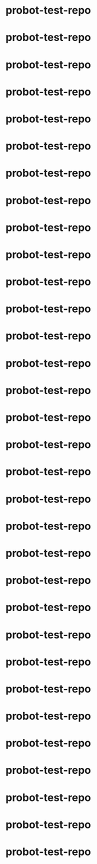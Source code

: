 # probot-test-repo
# probot-test-repo
# probot-test-repo
# probot-test-repo
# probot-test-repo
# probot-test-repo
# probot-test-repo
# probot-test-repo
# probot-test-repo
# probot-test-repo
# probot-test-repo
# probot-test-repo
# probot-test-repo
# probot-test-repo
# probot-test-repo
# probot-test-repo
# probot-test-repo
# probot-test-repo
# probot-test-repo
# probot-test-repo
# probot-test-repo
# probot-test-repo
# probot-test-repo
# probot-test-repo
# probot-test-repo
# probot-test-repo
# probot-test-repo
# probot-test-repo
# probot-test-repo
# probot-test-repo
# probot-test-repo
# probot-test-repo
